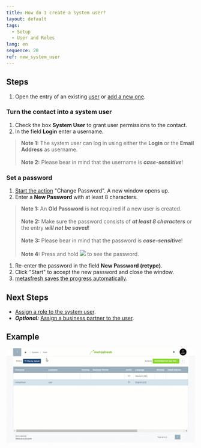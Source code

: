 ```yaml
---
title: How do I create a system user?
layout: default
tags:
  - Setup
  - User and Roles
lang: en
sequence: 20
ref: new_system_user
---
```


## Steps
1. Open the entry of an existing [user](Menu) or [add a new one](Add_user).

### Turn the contact into a system user
1. Check the box **System User** to grant user permissions to the contact.
1. In the field **Login** enter a username.
 >**Note 1:** The system user can log in using either the **Login** or the **Email Address** as username.<br><br>
 >**Note 2:** Please bear in mind that the username is ***case-sensitive***!

### Set a password
1. [Start the action](StartAction) "Change Password". A new window opens up.
1. Enter a **New Password** with at least 8 characters.
 >**Note 1:** An **Old Password** is not required if a new user is created.<br><br>
 >**Note 2:** Make sure the password consists of ***at least 8 characters*** or the entry ***will not be saved***!<br><br>
 >**Note 3:** Please bear in mind that the password is ***case-sensitive***!<br><br>
 >**Note 4:** Press and hold ![](assets/ShowPassword_Icon.png) to see the password.

1. Re-enter the password in the field **New Password (retype)**.
1. Click "Start" to accept the new password and close the window.
1. [metasfresh saves the progress automatically](Saveindicator).

## Next Steps
- [Assign a role to the system user](Assign_user_role).
- ***Optional:*** [Assign a business partner to the user](Assign_BPartner_to_user).

## Example
![](assets/New_system_user.gif)
